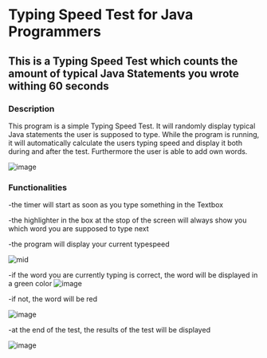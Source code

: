# Typing Speed Test for Java Programmers

## This is a Typing Speed Test which counts the amount of typical Java Statements you wrote withing 60 seconds

### Description

This program is a simple Typing Speed Test. It will randomly display typical Java statements the user is supposed to type.
While the program is running, it will automatically calculate the users typing speed and display it both during and after the test.
Furthermore the user is able to add own words.

![image](https://github.com/Stamp1t/typespeed-test-for-coders/assets/132808663/78640847-a638-4969-b684-11d411fd5743)

### Functionalities

-the timer will start as soon as you type something in the Textbox

-the highlighter in the box at the stop of the screen will always show you which word you are supposed to type next

-the program will display your current typespeed


![mid](https://github.com/Stamp1t/typespeed-test-for-coders/assets/132808663/0452f077-01ae-40ac-969b-13fbcf6c55ae)

-if the word you are currently typing is correct, the word will be displayed in a green color
![image](https://github.com/Stamp1t/typespeed-test-for-coders/assets/132808663/d53db944-ac8d-4fed-b1d4-acda14df204e)

-if not, the word will be red

![image](https://github.com/Stamp1t/typespeed-test-for-coders/assets/132808663/3ac5881b-5e56-48be-a99f-e267e4caaf17)

-at the end of the test, the results of the test will be displayed

![image](https://github.com/Stamp1t/typespeed-test-for-coders/assets/132808663/ed11db67-3f79-4325-961e-50a77f34bd1b)







